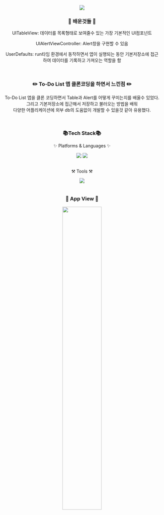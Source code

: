 <div align=center>
  
  <img src="https://capsule-render.vercel.app/api?type=waving&color=auto&height=200&section=header&text=To-Do List&fontSize=70" />
</div>

<div align=center>
  <h3>🧐 배운것들 🧐</h3>
  <div>
    <p>UITableView: 데이터를 목록형태로 보여줄수 있는 가장 기본적인 UI컴포넌트</p>
    <p>UIAlertViewController: Alert창을 구현할 수 있음</p>
    <p>UserDefaults: run타임 환경에서 동작하면서 앱이 실행되는 동안 기본저장소에 접근하여 데이터를 기록하고 가져오는 역할을 함</p>
  </div>
</div>

<br>

<div align=center>
  <h3>✏️ To-Do List 앱 클론코딩을 하면서 느낀점 ✏️</h3>
  <div>
    <p>
      To-Do List 앱을 클론 코딩하면서 Table과 Alert를 어떻게 꾸미는지를 배울수 있었다.<br>
      그리고 기본저장소에 접근해서 저장하고 불러오는 방법을 배워<br>
      다양한 어플리케이션에 외부 db의 도움없이 개발할 수 있을것 같아 유용했다.
    </p>
  </div>
</div>

<br>

<div align=center>
  <h3>📚Tech Stack📚</h3>
  <p>✨ Platforms & Languages ✨</p>
</div>
<div align=center>
  <img src="https://img.shields.io/badge/Swift-F05138?style=flat&logo=Swift&logoColor=white"/>
  <img src="https://img.shields.io/badge/Storyboard-F05138?style=flat&logo=Storyboard&logoColor=white"/>
</div>

<br>

<div align=center>
  <p>⚒️ Tools ⚒️</p>
</div>
<div align=center>
	<img src="https://img.shields.io/badge/Xcode-147EFB?style=flat&logo=Xcode&logoColor=white"/>
</div>

<br>

<div align=center>
<h3>📱 App View 📱</h3>
  <img style="width:50%" src="" />
</div>
